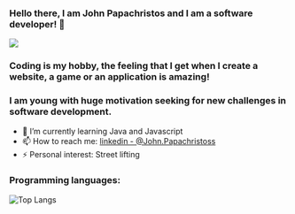 ### Hello there, I am John Papachristos and I am a software developer! 👋
![](https://visitor-badge.laobi.icu/badge?page_id=JohnPapachristos.JohnPapachristos)
### Coding is my hobby, the feeling that Ι get when I create a website, a game or an application is amazing!

### I am young with huge motivation seeking for new challenges in software development.

- 🌱 I’m currently learning Java and Javascript
- 📫 How to reach me: [linkedin - @John.Papachristoss](linkedin.com/in/john-papachristos-a7b620218)
- ⚡ Personal interest: Street lifting


### Programming languages:


![Top Langs](https://github-readme-stats.vercel.app/api/top-langs/?username=JohnPapachristos&theme=tokyonight)
